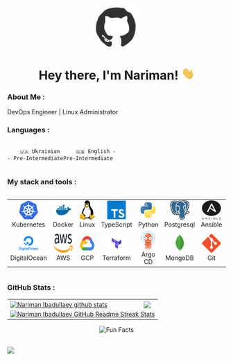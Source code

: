 <div id="header" align="center">

<img src="./assets/github.gif" width="100"/>

<h1>
Hey there, I'm Nariman!
<img src="./assets/giphy.gif" width="30px" alt="GIF">
</h1>

   </div>
  
### About Me :

DevOps Engineer  | Linux Administrator

### Languages :

<div style="display: flex; align-items: flex-start; align: center">
<table  align="center">
  <tr>
    
        🇺🇦 Ukrainian - Pre-Intermediate
        
  </tr>

  <tr>
    
        🇬🇧 English - Pre-Intermediate
        
  </tr>
</table>
</div>

### My stack and tools :

<div style="display: flex; align-items: flex-start; align: center">
<table align="center">
  <tr>
     <td align="center"  width="88">
         <img src="./images/01-k8s.svg" alt="Kubernetes" width="44" height="44"/>
      <br>Kubernetes
    </td>
    <td align="center" width="88">
        <img src="./images/02-docker.svg" alt="Docker" width="44" height="44"/>
      <br>Docker
    </td>
<td align="center" width="88">
         <img src="./images/03-linux.svg" alt="Linux" width="44" height="44"/>
      <br>Linux
    </td>
    <td align="center" width="88">
        <img src="./images/04-typescript.svg" alt="TS" width="44" height="44"/>
      <br>TypeScript
    </td>
    <td align="center" width="88">
        <img src="./images/05-python.svg" alt="Python" width="44" height="44"/>
      <br>Python
    </td>
    <td align="center" width="88">
        <img src="./images/06-pg.svg" alt="Postgresql" width="44" height="44"/>
      <br>Postgresql
    </td>
    <td align="center" width="88">
        <img src="./images/07-ansible.svg" alt="Ansible" width="44" height="44"/>
      <br>Ansible
    </td>
    <td align="center" width="88">
      <img src="./images/08-nodejs.svg" alt="Node.js" width="44" height="44"/>
      <br>Node.js
    </td>
        <td align="center" width="88">
       <img src="./images/09-helm.svg" alt="Helm" width="44" height="44"/>
      <br>Helm
      </td>
  </tr>
    <td align="center" width="88">
        <img src="./images/10-do.svg" alt="DigitalOcean" width="44" height="44"/>
      <br>DigitalOcean
    </td>
    <td align="center" width="88"> 
        <img src="./images/11-aws.svg" alt="AWS" width="44" height="44"/>
      <br>AWS
    </td>
    <td align="center"  width="88">
        <img src="./images/12-gcp.svg" alt="GCP" width="44" height="44"/>
      <br>GCP
    </td>
    <td align="center" width="88">
        <img src="./images/13-tf.svg" alt="Terraform" width="44" height="44"/>
      <br>Terraform
    </td>
      <td align="center" width="88">
        <img src="./images/14-argo.svg" alt="Argo CD" width="44" height="44"/>
      <br>Argo CD
    </td>
      </td>
      <td align="center" width="88">
        <img src="./images/15-mongodb.svg" alt="MongoDB" width="44" height="44"/>
      <br>MongoDB
     </td>
     <td align="center" width="88">
        <img src="./images/16-git.svg" alt="Git" width="44" height="44"/>
      <br>Git
    </td>
  <td align="center" width="88">
        <img src="./images/17-vscode.svg" alt="Visual Studio Code" width="44" height="44"/>
      <br>VSCode
     </td>
  <td align="center" width="88">
        <img src="./images/18-gha.svg" alt="GitHub Actions" width="44" height="44"/>
      <br>GitHub Actions
     </td>
</table>
</div>

### GitHub Stats :

<table align="center">
  <tr>
  <td>
  <a href="https://github.com/ibadullaev-inc4/github-readme-stats"><img align="center" src="https://github-readme-stats.vercel.app/api?username=ibadullaev-inc4&show_icons=true&include_all_commits=true&theme=buefy&hide_border=true" alt="Nariman Ibadullaev github stats" /></a>
  </td>
  <td>
  <a href="https://github.com/ibadullaev-inc4/github-readme-stats"><img align="center" src="https://github-readme-stats.vercel.app/api/top-langs/?username=ibadullaev-inc4&layout=compact&theme=buefy&hide_border=true" /></a>
  </td>
  </tr>
  <tr>
  <td colspan=2 align="center">
  <a href="https://git.io/streak-stats"> <img src="http://github-readme-streak-stats.herokuapp.com?user=ibadullaev-inc4&hide_border=true&background=f6f8fa&currStreakLabel=000000&date_format=j%20M%5B%20Y%5D" alt="Nariman Ibadullaev GitHub Readme Streak Stats" /> </a>
  </td>
  </tr>
</table>

<div align=center> 
<img src="https://readme-typing-svg.herokuapp.com?color=%2336BCF7&size=30&center=true&vCenter=true&width=1000&height=50&lines=Fun+Facts:+;Love+joking,+got+a+great+sense+of+humor.+;" alt="Fun Facts" /> 
</div>
  
<br>

<a href="https://u8views.com/github/ibadullaev-inc4"><img src="https://u8views.com/api/v1/github/profiles/101882172/views/day-week-month-total-count.svg"></a>

<br>
